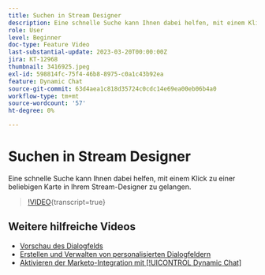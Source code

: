 ```yaml
---
title: Suchen in Stream Designer
description: Eine schnelle Suche kann Ihnen dabei helfen, mit einem Klick zu einer beliebigen Karte in Ihrem Stream-Designer zu gelangen.
role: User
level: Beginner
doc-type: Feature Video
last-substantial-update: 2023-03-20T00:00:00Z
jira: KT-12968
thumbnail: 3416925.jpeg
exl-id: 598814fc-75f4-46b8-8975-c0a1c43b92ea
feature: Dynamic Chat
source-git-commit: 63d4aea1c818d35724c0cdc14e69ea00eb06b4a0
workflow-type: tm+mt
source-wordcount: '57'
ht-degree: 0%

---
```


# Suchen in Stream Designer

Eine schnelle Suche kann Ihnen dabei helfen, mit einem Klick zu einer beliebigen Karte in Ihrem Stream-Designer zu gelangen.

>[!VIDEO](https://video.tv.adobe.com/v/3437252/?quality=12&learn=on&captions=ger){transcript=true}

## Weitere hilfreiche Videos

* [Vorschau des Dialogfelds](dialogue-preview.md)
* [Erstellen und Verwalten von personalisierten Dialogfeldern](dialogue-management.md)
* [Aktivieren der Marketo-Integration mit [!UICONTROL Dynamic Chat]](marketo-integration.md)
